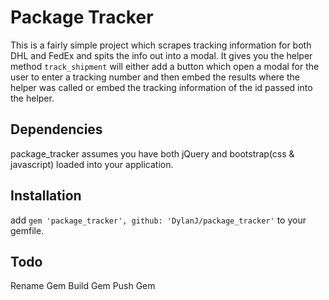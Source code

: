 # Package Tracker

This is a fairly simple project which scrapes tracking information for both DHL and FedEx and spits the info out into a modal. It gives you the helper method `track_shipment` will either add a button which open a modal for the user to enter a tracking number and then embed the results where the helper was called or embed the tracking information of the id passed into the helper.

## Dependencies

package_tracker assumes you have both jQuery and bootstrap(css & javascript) loaded into your application.

## Installation

add `gem 'package_tracker', github: 'DylanJ/package_tracker'` to your gemfile.

## Todo
Rename Gem
Build Gem
Push Gem

